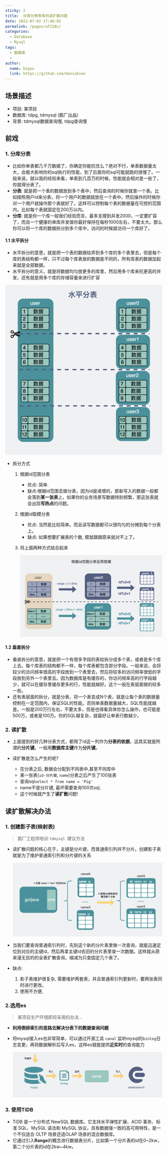 ```yaml
---
sticky: 2
title:  分库分表带来的读扩散问题
date: 2022-07-02 17:46:02
permalink: /pages/af218c/
categories:
  - Database
  - Mysql
tags:
  - 数据库
  - 
author: 
  name: bigox
  link: https://github.com/daniuEvan
---
```

## 场景描述

- 项目: 某项目
- 数据库: tdpg, tdmysql (鹅厂出品)
- 背景: tdmysql数据查询慢, tdpg查询慢

## 前戏

### 1. 分库分表

- 比如你单表都几千万数据了，你确定你能抗住么？绝对不行，单表数据量太大，会极大影响你的sql执行的性能，到了后面你的sql可能就跑的很慢了。一般来说，就以我的经验来看，单表到几百万的时候，性能就会相对差一些了，你就得分表了。
- **分表**: 就是把一个表的数据放到多个表中，然后查询的时候你就查一个表。比如按照用户id来分表，将一个用户的数据就放在一个表中。然后操作的时候你对一个用户就操作那个表就好了。这样可以控制每个表的数据量在可控的范围内，比如每个表就固定在200万以内。
- **分库**: 就是你一个库一般我们经验而言，最多支撑到并发2000，一定要扩容了，而且一个健康的单库并发值你最好保持在每秒1000左右，不要太大。那么你可以将一个库的数据拆分到多个库中，访问的时候就访问一个库好了。

#### 1.1 水平拆分

-  水平拆分的意思，就是把一个表的数据给弄到多个库的多个表里去，但是每个库的表结构都一样，只不过每个库表放的数据是不同的，所有库表的数据加起来就是全部数据。
-  水平拆分的意义，就是将数据均匀放更多的库里，然后用多个库来抗更高的并发，还有就是用多个库的存储容量来进行扩容

![图片](https://raw.githubusercontent.com/daniuEvan/pictrues/main/Typora/20220702172555.png)

- 拆分方式

  1. 根据id范围分表

     - 优点: 简单.
     - 缺点:根据id范围去做分表，因为id是递增的，那新写入的数据一般都会落到**某一张表**上，如果你的业务场景写数据特别频繁，那这张表就会出现**写热点**的问题。

  2. 根据id取模分表

     - 优点: 当然是比较简单。而且读写数据都可以很均匀的分摊到每个分表上。
     - 缺点: 如果想要扩展表的个数, 模就跟跟原来就对不上了。

  3. 将上面两种方式结合起来

     ![图片](https://raw.githubusercontent.com/daniuEvan/pictrues/main/Typora/20220702173111.png)

#### 1.2 垂直拆分

- 垂直拆分的意思，就是把一个有很多字段的表给拆分成多个表，或者是多个库上去。每个库表的结构都不一样，每个库表都包含部分字段。一般来说，会将较少的访问频率很高的字段放到一个表里去，然后将较多的访问频率很低的字段放到另外一个表里去。因为数据库是有缓存的，你访问频率高的行字段越少，就可以在缓存里缓存更多的行，性能就越好。这个一般在表层面做的较多一些。
- 还有表层面的拆分，就是分表，将一个表变成N个表，就是让每个表的数据量控制在一定范围内，保证SQL的性能。否则单表数据量越大，SQL性能就越差。一般是200万行左右，不要太多，但是也得看具体你怎么操作，也可能是500万，或者是100万。你的SQL越复杂，就最好让单表行数越少。



### 2. 读扩散

- 上面提到的好几种分表方式，都用了id这一列作为**分表的依据**，这其实就是所谓的**分片键**。一般用**数据库主键**作为**分片键**。

- 读扩散是怎么产生的呢?
  - 在分表之后, 数据会分配到不同表中,甚至不同库中
  - 某一张表(`id-分片键`, `name`)分表之后产生了100张表
  - 查询sql`select * from name = 'Pig'`
  - name不是分片键, 最坏需要查询100次sql,
  - 这个时候就产生了**读扩散**问题!

## 读扩散解决办法

### 1. 创建影子表(映射表)

> 鹅厂工程师培训 `tdmysql `建议方法

- 读扩散问题的核心在于，主键是分片键，而普通索引列并不分片。创建影子表就是为了维护普通索引列和分片键的关系

  ![图片](https://raw.githubusercontent.com/daniuEvan/pictrues/main/Typora/20220702174059.png)

- 当我们要查询普通索引列时，先到这个新的分片表里做一次查询，就能迅速定位到对应的主键id，然后再拿主键id去旧的分片表里查一次数据。这样就从原来漫无目的的全表扩散查询，缩减为只查固定几个表了。

- 缺点:
  1. 影子表维护很复杂, 需要维护两套表，并且普通索引列更新时，要两张表同时进行更改。
  2. 使用不方便,

### 2.选用es

> 某项目生产环境即将采用的办法...

- **利用倒排索引的思路去解决分表下的数据查询问题**

- 将mysql接入es也非常简单，可以通过开源工具 `canal` 监听mysql的`binlog`日志变更，再将数据解析后写入es，这样es就能提供**近实时**的查询能力

  ![图片](https://raw.githubusercontent.com/daniuEvan/pictrues/main/Typora/20220702174414.png)

### 3. 使用TiDB

- TiDB 是一个分布式 NewSQL 数据库。它支持水平弹性扩展、ACID 事务、标准 SQL、MySQL 语法和 MySQL 协议，具有数据强一致的高可用特性，是一个不仅适合 OLTP 场景还适OLAP 场景的混合数据库。
- 它通过引入**Range**的概念进行数据表分片，比如第一个分片表的id在0~2kw，第二个分片表的id在2kw~4kw。